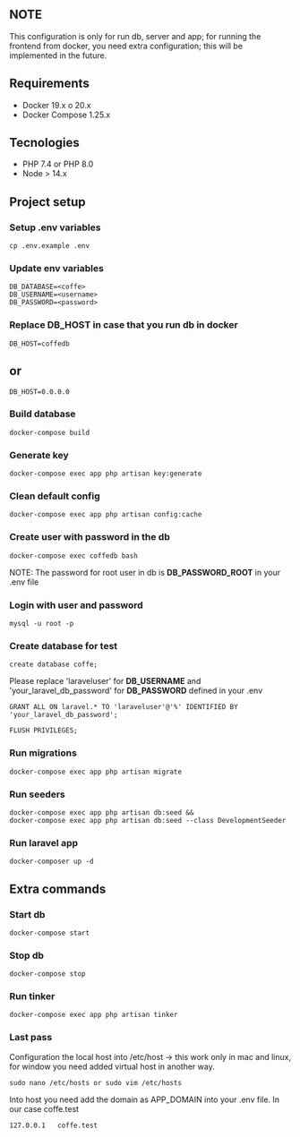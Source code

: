
## NOTE

This configuration is only for run db, server and app; for running the frontend from docker, you need extra configuration; this will be implemented in the future.

## Requirements

- Docker 19.x o 20.x
- Docker Compose 1.25.x

## Tecnologies
- PHP 7.4 or PHP 8.0
- Node > 14.x

## Project setup

### Setup .env variables

```shell
cp .env.example .env
```

### Update env variables

```shell
DB_DATABASE=<coffe>
DB_USERNAME=<username>
DB_PASSWORD=<password>
```

### Replace DB_HOST in case that you run db in docker
```shell
DB_HOST=coffedb
```
## or

```shell
DB_HOST=0.0.0.0
```


### Build database
```shell
docker-compose build
```

### Generate key
```
docker-compose exec app php artisan key:generate
```

### Clean default config
```
docker-compose exec app php artisan config:cache
```

### Create user with password in the db
```
docker-compose exec coffedb bash
```

NOTE: The password for root user in db is **DB_PASSWORD_ROOT** in your .env file

### Login with user and password
```
mysql -u root -p
```
### Create database for test
```
create database coffe;
```

Please replace 'laraveluser' for **DB_USERNAME** and 'your_laravel_db_password' for **DB_PASSWORD** defined in your .env
```
GRANT ALL ON laravel.* TO 'laraveluser'@'%' IDENTIFIED BY 'your_laravel_db_password';
```

```
FLUSH PRIVILEGES;
```

### Run migrations
```
docker-compose exec app php artisan migrate
```
### Run seeders
```
docker-compose exec app php artisan db:seed &&
docker-compose exec app php artisan db:seed --class DevelopmentSeeder
```

### Run laravel app
```
docker-composer up -d
```
## Extra commands

### Start db

```shell
docker-compose start
```

### Stop db

```shell
docker-compose stop
```

### Run tinker
```shell
docker-compose exec app php artisan tinker
```

### Last pass

Configuration the local host into /etc/host -> this work only in mac and linux, for window you need added virtual host in another way.

```shell
sudo nano /etc/hosts or sudo vim /etc/hosts
```

Into host you need add the domain as APP_DOMAIN into your .env file.
In our case coffe.test
```shell
127.0.0.1   coffe.test
```

